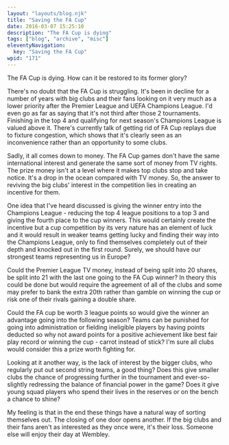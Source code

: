```yaml
---
layout: "layouts/blog.njk"
title: "Saving the FA Cup"
date: 2016-03-07 15:25:10
description: "The FA Cup is dying"
tags: ["blog", "archive", "misc"]
eleventyNavigation:
  key: "Saving the FA Cup"
wpid: "171"
---
```


The FA Cup is dying. How can it be restored to its former glory?

There's no doubt that the FA Cup is struggling. It's been in decline for a number of years with big clubs and their fans looking on it very much as a lower priority after the Premier League and UEFA Champions League. I'd even go as far as saying that it's not third after those 2 tournaments. Finishing in the top 4 and qualifying for next season's Champions League is valued above it. There's currently talk of getting rid of FA Cup replays due to fixture congestion, which shows that it's clearly seen as an inconvenience rather than an opportunity to some clubs.

Sadly, it all comes down to money. The FA Cup games don't have the same international interest and generate the same sort of money from TV rights. The prize money isn't at a level where it makes top clubs stop and take notice. It's a drop in the ocean compared with TV money. So, the answer to reviving the big clubs' interest in the competition lies in creating an incentive for them.

One idea that I've heard discussed is giving the winner entry into the Champions League - reducing the top 4 league positions to a top 3 and giving the fourth place to the cup winners. This would certainly create the incentive but a cup competition by its very nature has an element of luck and it would result in weaker teams getting lucky and finding their way into the Champions League, only to find themselves completely out of their depth and knocked out in the first round. Surely, we should have our strongest teams representing us in Europe?

Could the Premier League TV money, instead of being split into 20 shares, be split into 21 with the last one going to the FA Cup winner? In theory this could be done but would require the agreement of all of the clubs and some may prefer to bank the extra 20th rather than gamble on winning the cup or risk one of their rivals gaining a double share.

Could the FA cup be worth 3 league points so would give the winner an advantage going into the following season? Teams can be punished for going into administration or fielding ineligible players by having points deducted so why not award points for a positive achievement like best fair play record or winning the cup - carrot instead of stick? I'm sure all clubs would consider this a prize worth fighting for.

Looking at it another way, is the lack of interest by the bigger clubs, who regularly put out second string teams, a good thing? Does this give smaller clubs the chance of progressing further in the tournament and ever-so-slightly redressing the balance of financial power in the game? Does it give young squad players who spend their lives in the reserves or on the bench a chance to shine?

My feeling is that in the end these things have a natural way of sorting themselves out. The closing of one door opens another. If the big clubs and their fans aren't as interested as they once were, it's their loss. Someone else will enjoy their day at Wembley.
